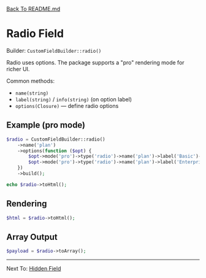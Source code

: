 [Back To README.md](../../README.md)

# Radio Field

Builder: `CustomFieldBuilder::radio()`

Radio uses options. The package supports a "pro" rendering mode for richer UI.

Common methods:
- `name(string)`
- `label(string)` / `info(string)` (on option label)
- `options(Closure)` — define radio options

## Example (pro mode)

```php
$radio = CustomFieldBuilder::radio()
    ->name('plan')
    ->options(function ($opt) {
        $opt->mode('pro')->type('radio')->name('plan')->label('Basic')->value('basic');
        $opt->mode('pro')->type('radio')->name('plan')->label('Enterprise')->value('enterprise')->selected();
    })
    ->build();

echo $radio->toHtml();
```

## Rendering

```php
$html = $radio->toHtml();
```

## Array Output

```php
$payload = $radio->toArray();
```

---

Next To: [Hidden Field](hidden.md)
